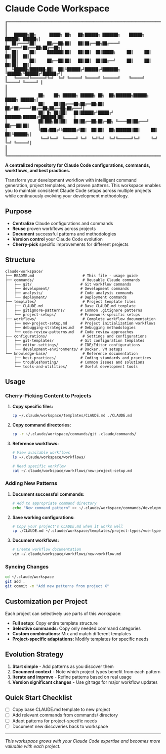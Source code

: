 # Claude Code Workspace

```
╔═══════════════════════════════════════════════════════════════════════════════╗
║                                                                               ║
║   ██████╗██╗      █████╗ ██╗   ██╗██████╗ ███████╗    ██████╗ ██████╗ ██████╗║
║  ██╔════╝██║     ██╔══██╗██║   ██║██╔══██╗██╔════╝   ██╔════╝██╔═══██╗██╔══██╗║
║  ██║     ██║     ███████║██║   ██║██║  ██║█████╗     ██║     ██║   ██║██║  ██║║
║  ██║     ██║     ██╔══██║██║   ██║██║  ██║██╔══╝     ██║     ██║   ██║██║  ██║║
║  ╚██████╗███████╗██║  ██║╚██████╔╝██████╔╝███████╗   ╚██████╗╚██████╔╝██████╔╝║
║   ╚═════╝╚══════╝╚═╝  ╚═╝ ╚═════╝ ╚═════╝ ╚══════╝    ╚═════╝ ╚═════╝ ╚═════╝ ║
║                                                                               ║
║              ██╗    ██╗ ██████╗ ██████╗ ██╗  ██╗███████╗██████╗  █████╗ ██████╗║
║              ██║    ██║██╔═══██╗██╔══██╗██║ ██╔╝██╔════╝██╔══██╗██╔══██╗██╔═══╝║
║              ██║ █╗ ██║██║   ██║██████╔╝█████╔╝ ███████╗██████╔╝███████║██║    ║
║              ██║███╗██║██║   ██║██╔══██╗██╔═██╗ ╚════██║██╔═══╝ ██╔══██║██║    ║
║              ╚███╔███╔╝╚██████╔╝██║  ██║██║  ██╗███████║██║     ██║  ██║╚██████╗║
║               ╚══╝╚══╝  ╚═════╝ ╚═╝  ╚═╝╚═╝  ╚═╝╚══════╝╚═╝     ╚═╝  ╚═╝ ╚═════╝║
║                                                                               ║
╚═══════════════════════════════════════════════════════════════════════════════╝
```

**A centralized repository for Claude Code configurations, commands, workflows, and best practices.**

Transform your development workflow with intelligent command generation, project templates, and proven patterns. This workspace enables you to maintain consistent Claude Code setups across multiple projects while continuously evolving your development methodology.

## Purpose

- **Centralize** Claude configurations and commands
- **Reuse** proven workflows across projects
- **Document** successful patterns and methodologies
- **Version control** your Claude Code evolution
- **Cherry-pick** specific improvements for different projects

## Structure

```
claude-workspace/
├── README.md                      # This file - usage guide
├── commands/                      # Reusable Claude commands
│   ├── git/                      # Git workflow commands
│   ├── development/              # Development commands
│   ├── analysis/                 # Code analysis commands
│   └── deployment/               # Deployment commands
├── templates/                     # Project template files
│   ├── CLAUDE.md                 # Base CLAUDE.md template
│   ├── gitignore-patterns/       # Common .gitignore patterns
│   └── project-setups/           # Framework-specific setups
├── workflows/                     # Complete workflow documentation
│   ├── new-project-setup.md      # Project initialization workflows
│   ├── debugging-strategies.md   # Debugging methodologies
│   └── code-review-patterns.md   # Code review approaches
├── configurations/                # Settings and configurations
│   ├── git-templates/            # Git configuration templates
│   ├── editor-settings/          # IDE/Editor configurations
│   └── development-environments/ # Docker, VM setups
└── knowledge-base/                # Reference documentation
    ├── best-practices/           # Coding standards and practices
    ├── troubleshooting/          # Common issues and solutions
    └── tools-and-utilities/      # Useful development tools
```

## Usage

### Cherry-Picking Content to Projects

1. **Copy specific files:**
   ```bash
   cp ~/.claude/workspace/templates/CLAUDE.md ./CLAUDE.md
   ```

2. **Copy command directories:**
   ```bash
   cp -r ~/.claude/workspace/commands/git .claude/commands/
   ```

3. **Reference workflows:**
   ```bash
   # View available workflows
   ls ~/.claude/workspace/workflows/

   # Read specific workflow
   cat ~/.claude/workspace/workflows/new-project-setup.md
   ```

### Adding New Patterns

1. **Document successful commands:**
   ```bash
   # Add to appropriate command directory
   echo "New command pattern" >> ~/.claude/workspace/commands/development/new-pattern.md
   ```

2. **Save working configurations:**
   ```bash
   # Copy your project's CLAUDE.md when it works well
   cp ./CLAUDE.md ~/.claude/workspace/templates/project-types/vue-typescript.md
   ```

3. **Document workflows:**
   ```bash
   # Create workflow documentation
   vim ~/.claude/workspace/workflows/new-workflow.md
   ```

### Syncing Changes

```bash
cd ~/.claude/workspace
git add .
git commit -m "Add new patterns from project X"
```

## Customization per Project

Each project can selectively use parts of this workspace:

- **Full setup:** Copy entire template structure
- **Selective commands:** Copy only needed command categories
- **Custom combinations:** Mix and match different templates
- **Project-specific adaptations:** Modify templates for specific needs

## Evolution Strategy

1. **Start simple** - Add patterns as you discover them
2. **Document context** - Note which project types benefit from each pattern
3. **Iterate and improve** - Refine patterns based on real usage
4. **Version significant changes** - Use git tags for major workflow updates

## Quick Start Checklist

- [ ] Copy base CLAUDE.md template to new project
- [ ] Add relevant commands from commands/ directory
- [ ] Adapt patterns for project-specific needs
- [ ] Document new discoveries back to workspace

---

*This workspace grows with your Claude Code expertise and becomes more valuable with each project.*